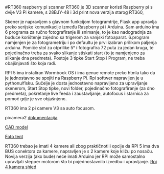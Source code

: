 #RT360 raspberry pi scanner
RT360 je 3D scanner koristi Raspberry pi s dvije V3 Pi kamere, s 28BJY-48 i 3d print nova verzija starog RT360, 

Skener je napravljem s glavnom funkcijom fotogramtrije, Flask app upravlja preko serijske komunikacije između Raspberry pi i Arduina.
Sam arduino ima 6 programa za ručno fotografiranje ili snimanje, to je kao nadogradnja za buduće korištenje zajedno sa trigerom za vanjski fotoaparat.
6.program namjenjen je za fotogrametriju i po defaultu je prvi izabran prilikom paljenja arduina. Pomiče stol za otprilike 5° i fotografira 72 puta za jedan kruga,
te pojedinačno treba za svako slikanje stiskati start (to je namjenjeno za slikanje dna predmeta). Postoje 3 tipke Start Stop i Program, ne treba obajšnjavati što koja radi.

RPI 5 ima instaliran Wormbook OS i ima genue remote preko htmla tako da je jednostavno se spojiti na Raspberry Pi.
Rpi softwer napravljen je u pythonu/flsku.
Sučelje je dosta jednostavno napravljeno za upravljanje skenerom, Start Stop tipke, novi folder, pojedinačno fotografiranje (za dno predmeta), pokretanje live feeda i zaustavljanje,
autofocus i starnica za pomoć gdje je sve objašnjeno.

RT360 ima 2 pi camere V3 sa auto focusom.

picamera2 [dokumentacija](https://datasheets.raspberrypi.com/camera/picamera2-manual.pdf)

[CAD model](https://cad.onshape.com/documents/63ecde2190418fba67f2fb9b/w/8bdd8ba014811db917c3541b/e/cbe620df5bb5ad7eb854756c)

[Foto tent](https://vi.aliexpress.com/item/1005003505429319.html?spm=a2g0o.detail.pcDetailTopMoreOtherSeller.3.49e64n2j4n2js5&gps-id=pcDetailTopMoreOtherSeller&scm=1007.40000.327270.0&scm_id=1007.40000.327270.0&scm-url=1007.40000.327270.0&pvid=6ccd668d-0e58-4e03-be44-67a425d32d8d&_t=gps-id:pcDetailTopMoreOtherSeller,scm-url:1007.40000.327270.0,pvid:6ccd668d-0e58-4e03-be44-67a425d32d8d,tpp_buckets:668%232846%238116%232002&pdp_npi=4%40dis%21EUR%2160.44%2135.06%21%21%2160.44%2135.06%21%40211b876717273869961245081e9477%2112000036979653322%21rec%21HR%212778110335%21XZ&utparam-url=scene%3ApcDetailTopMoreOtherSeller%7Cquery_from%3A)

RT360 trebao je imati 4 kamere ali zbog praktičnoti i opcije da RPI 5 ima dva BUS conektora za kamere, napravljen je s 2 kamere koje kližu po nosaču.
Novija verzija (ako bude) neće imati Arduino jer RPI može samostalno upravljati stepper motorom što bi pojednostavnilo izvedbu i upravljanje.
[Rpi 4 kamera shied](https://www.arducam.com/multi-camera-adapter-module-raspberry-pi/)

